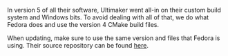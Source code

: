 In version 5 of all their software, Ultimaker went all-in on their custom build system and Windows bits.
To avoid dealing with all of that, we do what Fedora does and use the version 4 CMake build files.

When updating, make sure to use the same version and files that Fedora is using.
Their source repository can be found [here](https://src.fedoraproject.org/rpms/python-uranium).
